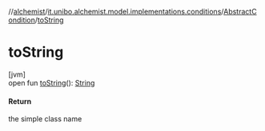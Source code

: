 //[alchemist](../../../index.md)/[it.unibo.alchemist.model.implementations.conditions](../index.md)/[AbstractCondition](index.md)/[toString](to-string.md)

# toString

[jvm]\
open fun [toString](to-string.md)(): [String](https://docs.oracle.com/javase/8/docs/api/java/lang/String.html)

#### Return

the simple class name
